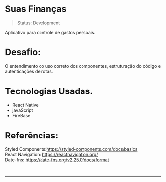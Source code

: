 
<h1>Suas Finanças</h1>

> Status: Development

Aplicativo para controle de gastos pessoais. 

# Desafio: 

O entendimento do uso correto dos componentes, estruturação do código e autenticações de rotas. 

# Tecnologias Usadas.

+ React Native
+ javaScript
+ FireBase



# Referências: 

Styled Components:https://styled-components.com/docs/basics
<br>
React Navigation: https://reactnavigation.org/
<br>
Date-fns: https://date-fns.org/v2.25.0/docs/format


<br>



 ------------------------------------------------------------------------------------------------------------------------------------------------


